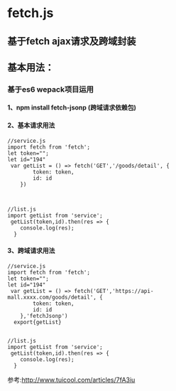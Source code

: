 # fetch.js
## 基于fetch ajax请求及跨域封装



## 基本用法：

### 基于es6 wepack项目运用

#### 1、npm install fetch-jsonp (跨域请求依赖包)


#### 2、基本请求用法
	//service.js
 	import fetch from 'fetch';
 	let token="";
 	let id="194"
     var getList = () => fetch('GET','/goods/detail', {
            token: token,
            id: id
        })



	//list.js
	import getList from 'service';
     getList(token,id).then(res => {
        console.log(res);
      }




#### 3、跨域请求用法
	//service.js
 	import fetch from 'fetch';
 	let token="";
 	let id="194"
     var getList = () => fetch('GET','https://api-mall.xxxx.com/goods/detail', {
            token: token,
            id: id
        },'fetchJsonp')
	  export{getList}


	//list.js
	import getList from 'service';
     getList(token,id).then(res => {
        console.log(res);
      }



   参考:http://www.tuicool.com/articles/7fA3iu
